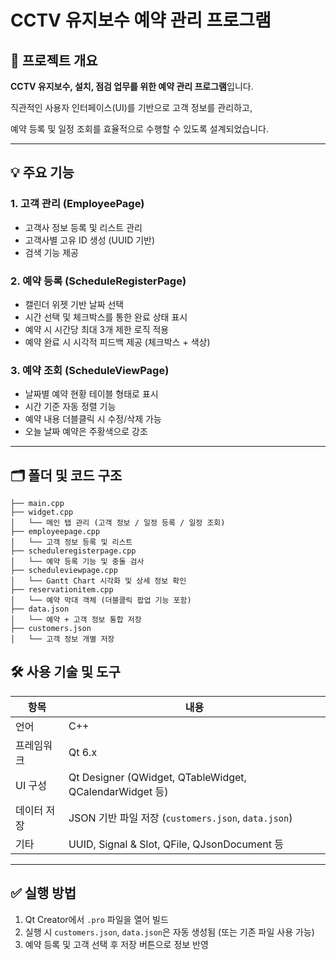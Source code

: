 # CCTV 유지보수 예약 관리 프로그램

## 📌 프로젝트 개요

**CCTV 유지보수, 설치, 점검 업무를 위한 예약 관리 프로그램**입니다.

직관적인 사용자 인터페이스(UI)를 기반으로 고객 정보를 관리하고,

예약 등록 및 일정 조회를 효율적으로 수행할 수 있도록 설계되었습니다.

---

## 💡 주요 기능

### 1. 고객 관리 (EmployeePage)

- 고객사 정보 등록 및 리스트 관리
- 고객사별 고유 ID 생성 (UUID 기반)
- 검색 기능 제공

### 2. 예약 등록 (ScheduleRegisterPage)

- 캘린더 위젯 기반 날짜 선택
- 시간 선택 및 체크박스를 통한 완료 상태 표시
- 예약 시 시간당 최대 3개 제한 로직 적용
- 예약 완료 시 시각적 피드백 제공 (체크박스 + 색상)

### 3. 예약 조회 (ScheduleViewPage)

- 날짜별 예약 현황 테이블 형태로 표시
- 시간 기준 자동 정렬 기능
- 예약 내용 더블클릭 시 수정/삭제 가능
- 오늘 날짜 예약은 주황색으로 강조

---

## 🗂️ 폴더 및 코드 구조

```
├── main.cpp
├── widget.cpp
│   └── 메인 탭 관리 (고객 정보 / 일정 등록 / 일정 조회)
├── employeepage.cpp
│   └── 고객 정보 등록 및 리스트
├── scheduleregisterpage.cpp
│   └── 예약 등록 기능 및 충돌 검사
├── scheduleviewpage.cpp
│   └── Gantt Chart 시각화 및 상세 정보 확인
├── reservationitem.cpp
│   └── 예약 막대 객체 (더블클릭 팝업 기능 포함)
├── data.json
│   └── 예약 + 고객 정보 통합 저장
├── customers.json
│   └── 고객 정보 개별 저장

```

## 🛠️ 사용 기술 및 도구

| 항목 | 내용 |
| --- | --- |
| 언어 | C++ |
| 프레임워크 | Qt 6.x |
| UI 구성 | Qt Designer (QWidget, QTableWidget, QCalendarWidget 등) |
| 데이터 저장 | JSON 기반 파일 저장 (`customers.json`, `data.json`) |
| 기타 | UUID, Signal & Slot, QFile, QJsonDocument 등 |

---

## ✅ 실행 방법

1. Qt Creator에서 `.pro` 파일을 열어 빌드
2. 실행 시 `customers.json`, `data.json`은 자동 생성됨 (또는 기존 파일 사용 가능)
3. 예약 등록 및 고객 선택 후 저장 버튼으로 정보 반영

